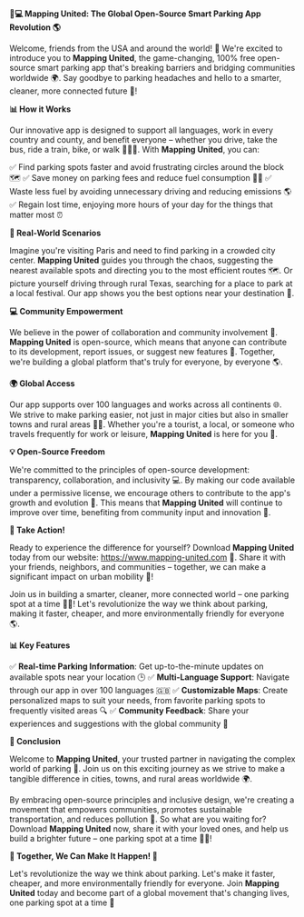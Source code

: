**🚗💻 Mapping United: The Global Open-Source Smart Parking App Revolution 🌎**

Welcome, friends from the USA and around the world! 👋 We're excited to introduce you to **Mapping United**, the game-changing, 100% free open-source smart parking app that's breaking barriers and bridging communities worldwide 🌍. Say goodbye to parking headaches and hello to a smarter, cleaner, more connected future 🚀!

**📊 How it Works**

Our innovative app is designed to support all languages, work in every country and county, and benefit everyone – whether you drive, take the bus, ride a train, bike, or walk 🚴‍♂️🚌. With **Mapping United**, you can:

✅ Find parking spots faster and avoid frustrating circles around the block 🗺️
✅ Save money on parking fees and reduce fuel consumption 💸💨
✅ Waste less fuel by avoiding unnecessary driving and reducing emissions 🌎
✅ Regain lost time, enjoying more hours of your day for the things that matter most ⏰

**🌆 Real-World Scenarios**

Imagine you're visiting Paris and need to find parking in a crowded city center. **Mapping United** guides you through the chaos, suggesting the nearest available spots and directing you to the most efficient routes 🗺️. Or picture yourself driving through rural Texas, searching for a place to park at a local festival. Our app shows you the best options near your destination 🎉.

**💻 Community Empowerment**

We believe in the power of collaboration and community involvement 💪. **Mapping United** is open-source, which means that anyone can contribute to its development, report issues, or suggest new features 🤝. Together, we're building a global platform that's truly for everyone, by everyone 🌎.

**🌍 Global Access**

Our app supports over 100 languages and works across all continents 🌐. We strive to make parking easier, not just in major cities but also in smaller towns and rural areas 🚣‍♀️. Whether you're a tourist, a local, or someone who travels frequently for work or leisure, **Mapping United** is here for you 🛫.

**💡 Open-Source Freedom**

We're committed to the principles of open-source development: transparency, collaboration, and inclusivity 💻. By making our code available under a permissive license, we encourage others to contribute to the app's growth and evolution 🔧. This means that **Mapping United** will continue to improve over time, benefiting from community input and innovation 🚀.

**🎉 Take Action!**

Ready to experience the difference for yourself? Download **Mapping United** today from our website: https://www.mapping-united.com 📲. Share it with your friends, neighbors, and communities – together, we can make a significant impact on urban mobility 🌈!

Join us in building a smarter, cleaner, more connected world – one parking spot at a time 🚗💚! Let's revolutionize the way we think about parking, making it faster, cheaper, and more environmentally friendly for everyone 🌎.

**📊 Key Features**

✅ **Real-time Parking Information**: Get up-to-the-minute updates on available spots near your location 🕒
✅ **Multi-Language Support**: Navigate through our app in over 100 languages 🇬🇧
✅ **Customizable Maps**: Create personalized maps to suit your needs, from favorite parking spots to frequently visited areas 🔍
✅ **Community Feedback**: Share your experiences and suggestions with the global community 💬

**🎉 Conclusion**

Welcome to **Mapping United**, your trusted partner in navigating the complex world of parking 🌈. Join us on this exciting journey as we strive to make a tangible difference in cities, towns, and rural areas worldwide 🌍.

By embracing open-source principles and inclusive design, we're creating a movement that empowers communities, promotes sustainable transportation, and reduces pollution 🔋. So what are you waiting for? Download **Mapping United** now, share it with your loved ones, and help us build a brighter future – one parking spot at a time 🚗💪!

**🌟 Together, We Can Make It Happen! 🌟**

Let's revolutionize the way we think about parking. Let's make it faster, cheaper, and more environmentally friendly for everyone. Join **Mapping United** today and become part of a global movement that's changing lives, one parking spot at a time 💖